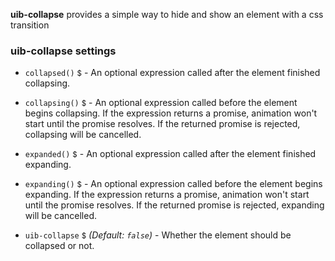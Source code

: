 **uib-collapse** provides a simple way to hide and show an element with a css transition

### uib-collapse settings

* `collapsed()`
  <small class="badge">$</small> -
  An optional expression called after the element finished collapsing.

* `collapsing()`
  <small class="badge">$</small> -
  An optional expression called before the element begins collapsing.
  If the expression returns a promise, animation won't start until the promise resolves.
  If the returned promise is rejected, collapsing will be cancelled.

* `expanded()`
  <small class="badge">$</small> -
  An optional expression called after the element finished expanding.

* `expanding()`
  <small class="badge">$</small> -
  An optional expression called before the element begins expanding.
  If the expression returns a promise, animation won't start until the promise resolves.
  If the returned promise is rejected, expanding will be cancelled.

* `uib-collapse`
  <small class="badge">$</small>
  <i class="glyphicon glyphicon-eye-open"></i>
  _(Default: `false`)_ -
  Whether the element should be collapsed or not.

